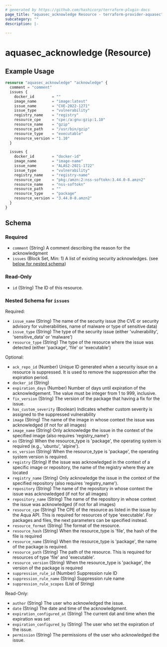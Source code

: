 ```yaml
---
# generated by https://github.com/hashicorp/terraform-plugin-docs
page_title: "aquasec_acknowledge Resource - terraform-provider-aquasec"
subcategory: ""
description: |-
  
---
```


# aquasec_acknowledge (Resource)



## Example Usage

```terraform
resource "aquasec_acknowledge" "acknowledge" {
  comment = "comment"
  issues {
    docker_id        = ""
    image_name       = "image:latest"
    issue_name       = "CVE-2022-1271"
    issue_type       = "vulnerability"
    registry_name    = "registry"
    resource_cpe     = "cpe:/a:gnu:gzip:1.10"
    resource_name    = "gzip"
    resource_path    = "/usr/bin/gzip"
    resource_type    = "executable"
    resource_version = "1.10"
  }

  issues {
    docker_id        = "docker-id"
    image_name       = "image-name"
    issue_name       = "ALAS2-2021-1722"
    issue_type       = "vulnerability"
    registry_name    = "registry-name"
    resource_cpe     = "pkg:/amzn:2:nss-softokn:3.44.0-8.amzn2"
    resource_name    = "nss-softokn"
    resource_path    = ""
    resource_type    = "package"
    resource_version = "3.44.0-8.amzn2"
  }
}
```

<!-- schema generated by tfplugindocs -->
## Schema

### Required

- `comment` (String) A comment describing the reason for the acknowledgment
- `issues` (Block Set, Min: 1) A list of existing security acknowledges. (see [below for nested schema](#nestedblock--issues))

### Read-Only

- `id` (String) The ID of this resource.

<a id="nestedblock--issues"></a>
### Nested Schema for `issues`

Required:

- `issue_name` (String) The name of the security issue (the CVE or security advisory for vulnerabilities, name of malware or type of sensitive data)
- `issue_type` (String) The type of the security issue (either 'vulnerability', 'sensitive_data' or 'malware')
- `resource_type` (String) The type of the resource where the issue was detected (either 'package', 'file' or 'executable')

Optional:

- `ack_repo_id` (Number) Unique ID generated when a security issue on a resource is suppressed. It is used to remove the suppression after the expiration period.
- `docker_id` (String)
- `expiration_days` (Number) Number of days until expiration of the acknowledgement. The value must be integer from 1 to 999, inclusive.
- `fix_version` (String) The version of the package that having a fix for the issue.
- `has_custom_severity` (Boolean) Indicates whether custom severity is assigned to the suppressed vulnerability
- `image` (String) The name of the image in whose context the issue was acknowledged (if not for all images)
- `image_name` (String) Only acknowledge the issue in the context of the specified image (also requires 'registry_name')
- `os` (String) When the resource_type is 'package', the operating system is required (e.g., 'ubuntu', 'alpine').
- `os_version` (String) When the resource_type is 'package', the operating system version is required.
- `registry` (String) If the issue was acknowledged in the context of a specific image or repository, the name of the registry where they are located
- `registry_name` (String) Only acknowledge the issue in the context of the specified repository (also requires 'registry_name').
- `repository` (String) The name of the repository in whose context the issue was acknowledged (if not for all images)
- `repository_name` (String) The name of the repository in whose context the issue was acknowledged (if not for all images)
- `resource_cpe` (String) The CPE of the resource as listed in the issue by the Aqua API. This is required for resources of type 'executable'. For packages and files, the next parameters can be specified instead.
- `resource_format` (String) The format of the resource.
- `resource_hash` (String) When the resource_type is 'file', the hash of the file is required
- `resource_name` (String) When the resource_type is 'package', the name of the package is required.
- `resource_path` (String) The path of the resource. This is required for resources of type 'file' and 'executable'.
- `resource_version` (String) When the resource_type is 'package', the version of the package is required
- `suppression_rule_id` (Number) Suppression rule ID
- `suppression_rule_name` (String) Suppression rule name
- `suppression_rule_scopes` (List of String)

Read-Only:

- `author` (String) The user who acknowledged the issue.
- `date` (String) The date and time of the acknowledgment.
- `expiration_configured_at` (String) The current dat and time when the expiration was set
- `expiration_configured_by` (String) The user who set the expiration of the issue.
- `permission` (String) The permissions of the user who acknowledged the issue.


